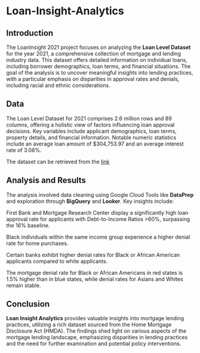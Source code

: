 # Loan-Insight-Analytics

## Introduction
The LoanInsight 2021 project focuses on analyzing the **Loan Level Dataset** for the year 2021, a comprehensive collection of mortgage and lending industry data. This dataset offers detailed information on individual loans, including borrower demographics, loan terms, and financial situations. The goal of the analysis is to uncover meaningful insights into lending practices, with a particular emphasis on disparities in approval rates and denials, including racial and ethnic considerations.

## Data
The Loan Level Dataset for 2021 comprises 2.6 million rows and 89 columns, offering a holistic view of factors influencing loan approval decisions. Key variables include applicant demographics, loan terms, property details, and financial information. Notable numeric statistics include an average loan amount of $304,753.97 and an average interest rate of 3.08%.

The dataset can be retrieved from the [link](https://ffiec.cfpb.gov/data-publication/dynamic-national-loan-level-dataset/2021)
## Analysis and Results
The analysis involved data cleaning using Google Cloud Tools like **DataPrep** and exploration through **BigQuery** and **Looker**. Key insights include:

First Bank and Mortgage Research Center display a significantly high loan approval rate for applicants with Debt-to-Income Ratios >60%, surpassing the 16% baseline.

Black individuals within the same income group experience a higher denial rate for home purchases.

Certain banks exhibit higher denial rates for Black or African American applicants compared to white applicants.

The mortgage denial rate for Black or African Americans in red states is 1.5% higher than in blue states, while denial rates for Asians and Whites remain stable.

## Conclusion
**Loan Insight Analytics** provides valuable insights into mortgage lending practices, utilizing a rich dataset sourced from the Home Mortgage Disclosure Act (HMDA). The findings shed light on various aspects of the mortgage lending landscape, emphasizing disparities in lending practices and the need for further examination and potential policy interventions.


